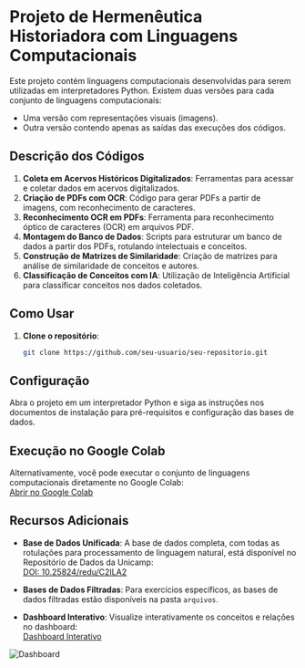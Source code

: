# Projeto de Hermenêutica Historiadora com Linguagens Computacionais

Este projeto contém linguagens computacionais desenvolvidas para serem utilizadas em interpretadores Python. Existem duas versões para cada conjunto de linguagens computacionais:

- Uma versão com representações visuais (imagens).
- Outra versão contendo apenas as saídas das execuções dos códigos.

## Descrição dos Códigos

1. **Coleta em Acervos Históricos Digitalizados**: Ferramentas para acessar e coletar dados em acervos digitalizados.
2. **Criação de PDFs com OCR**: Código para gerar PDFs a partir de imagens, com reconhecimento de caracteres.
3. **Reconhecimento OCR em PDFs**: Ferramenta para reconhecimento óptico de caracteres (OCR) em arquivos PDF.
4. **Montagem do Banco de Dados**: Scripts para estruturar um banco de dados a partir dos PDFs, rotulando intelectuais e conceitos.
5. **Construção de Matrizes de Similaridade**: Criação de matrizes para análise de similaridade de conceitos e autores.
6. **Classificação de Conceitos com IA**: Utilização de Inteligência Artificial para classificar conceitos nos dados coletados.

## Como Usar

1. **Clone o repositório**:
   ```bash
   git clone https://github.com/seu-usuario/seu-repositorio.git
## Configuração

Abra o projeto em um interpretador Python e siga as instruções nos documentos de instalação para pré-requisitos e configuração das bases de dados.

## Execução no Google Colab

Alternativamente, você pode executar o conjunto de linguagens computacionais diretamente no Google Colab:  
[Abrir no Google Colab](https://colab.research.google.com/drive/1Yul3ohEIOYYzisBT2FxVWBUYEmzOxwpQ?usp=sharing)

## Recursos Adicionais

- **Base de Dados Unificada**: A base de dados completa, com todas as rotulações para processamento de linguagem natural, está disponível no Repositório de Dados da Unicamp:  
  [DOI: 10.25824/redu/C2ILA2](https://doi.org/10.25824/redu/C2ILA2)

- **Bases de Dados Filtradas**: Para exercícios específicos, as bases de dados filtradas estão disponíveis na pasta `arquivos`.

- **Dashboard Interativo**: Visualize interativamente os conceitos e relações no dashboard:  
  [Dashboard Interativo](https://chd.ifch.unicamp.br/)

![Dashboard](dash.png)
